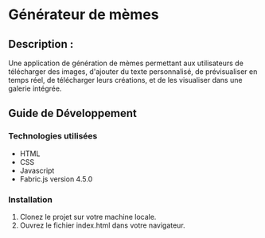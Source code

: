 # Générateur de mèmes

## Description :

Une application de génération de mèmes permettant aux utilisateurs de télécharger des images, d'ajouter du texte personnalisé, de prévisualiser en temps réel, de télécharger leurs créations, et de les visualiser dans une galerie intégrée.

## Guide de Développement

### Technologies utilisées
* HTML
* CSS
* Javascript
* Fabric.js version 4.5.0 

### Installation
1. Clonez le projet sur votre machine locale.
2. Ouvrez le fichier index.html dans votre navigateur.
